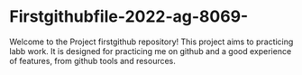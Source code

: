 # Firstgithubfile-2022-ag-8069-
Welcome to the Project firstgithub repository! This project aims to practicing labb work. It is designed for practicing me on github and a good experience of features, from github tools and resources.
